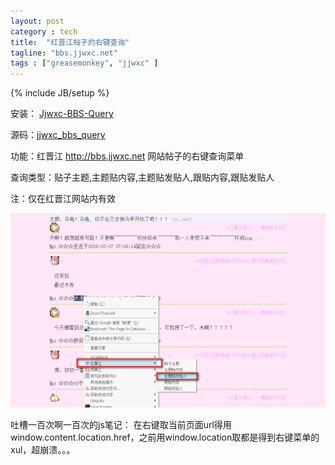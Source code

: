 ```yaml
---
layout: post
category : tech
title:  "红晋江帖子的右键查询"
tagline: "bbs.jjwxc.net"
tags : ["greasemonkey", "jjwxc" ] 
---
```

{% include JB/setup %}

安装： [Jjwxc-BBS-Query](https://addons.mozilla.org/zh-CN/firefox/addon/10199)

源码：[jjwxc_bbs_query](https://github.com/abbypan/jjwxc_bbs_query)

功能：红晋江 http://bbs.jjwxc.net 网站帖子的右键查询菜单

查询类型：贴子主题,主题贴内容,主题贴发贴人,跟贴内容,跟贴发贴人

注：仅在红晋江网站内有效

![hjj_query](/assets/posts/hjj_query.png)

吐槽一百次啊一百次的js笔记： 在右键取当前页面url得用window.content.location.href，之前用window.location取都是得到右键菜单的xul，超崩溃。。。 
